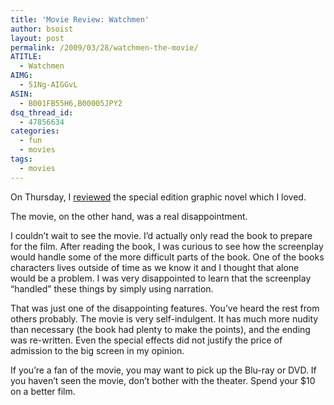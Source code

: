 ```yaml
---
title: 'Movie Review: Watchmen'
author: bsoist
layout: post
permalink: /2009/03/28/watchmen-the-movie/
ATITLE:
  - Watchmen
AIMG:
  - 51Ng-AIGGvL
ASIN:
  - B001FB55H6,B00005JPY2
dsq_thread_id:
  - 47856634
categories:
  - fun
  - movies
tags:
  - movies
---
```

On Thursday, I [reviewed][1] the special edition graphic novel which I loved.

The movie, on the other hand, was a real disappointment.

I couldn&#8217;t wait to see the movie. I&#8217;d actually only read the book to prepare for the film. After reading the book, I was curious to see how the screenplay would handle some of the more difficult parts of the book. One of the books characters lives outside of time as we know it and I thought that alone would be a problem. I was very disappointed to learn that the screenplay &#8220;handled&#8221; these things by simply using narration.

That was just one of the disappointing features. You&#8217;ve heard the rest from others probably. The movie is very self-indulgent. It has much more nudity than necessary (the book had plenty to make the points), and the ending was re-written. Even the special effects did not justify the price of admission to the big screen in my opinion.

If you&#8217;re a fan of the movie, you may want to pick up the Blu-ray or DVD. If you haven&#8217;t seen the movie, don&#8217;t bother with the theater. Spend your $10 on a better film.

 [1]: http://whsjr.soistmann.com/oped/2009/03/26/watchmen/

